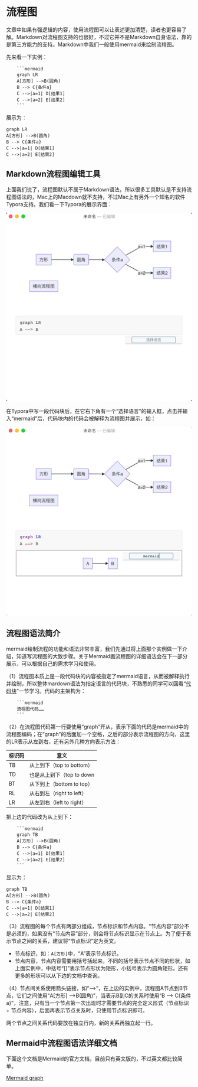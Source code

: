 # 流程图

文章中如果有强逻辑的内容，使用流程图可以让表述更加清楚，读者也更容易了解。Markdown对流程图支持的也很好，不过它并不是Markdown自身语法，靠的是第三方能力的支持。Markdown中我们一般使用mermaid来绘制流程图。

先来看一下实例：

```
    ```mermaid
    graph LR
    A[方形] -->B(圆角)
    B --> C{条件a}
    C -->|a=1| D[结果1]
    C -->|a=2| E[结果2]
    ```
```

展示为：

```mermaid
graph LR
A[方形] -->B(圆角)
B --> C{条件a}
C -->|a=1| D[结果1]
C -->|a=2| E[结果2]
```

## Markdown流程图编辑工具

上面我们说了，流程图默认不属于Markdown语法，所以很多工具默认是不支持流程图语法的，Mac上的Macdown就不支持，不过Mac上有另外一个知名的软件Typora支持。我们看一下Typora的展示界面：

![Typora](images/flowsheet_typora_1_jpg.jpg)

在Typora中写一段代码块后，在它右下角有一个“选择语言”的输入框，点击并输入“mermaid”后，代码块内的代码会被解释为流程图并展示，如：

![Typora](images/flowsheet_typora_2_jpg.jpg)

## 流程图语法简介

mermaid绘制流程的功能和语法非常丰富，我们先通过将上面那个实例做一下介绍，知道写流程图的大致步骤。关于Mermaid画流程图的详细语法会在下一部分展示，可以根据自己的需求学习和使用。

（1）流程图本质上是一段代码块的内容被指定了mermaid语言，从而被解释执行并绘制，所以整体mardown语法为指定语言的代码块，不熟悉的同学可以回看“[代码块](../common_syntax/program_code.md)”一节学习。代码的主架构为：

```
    ```mermaid
    流程图代码……
    ```
```

（2）在流程图代码第一行要使用“graph”开从，表示下面的代码是mermaid中的流程图编码；在“graph”的后面加一个空格，之后的部分表示流程图的方向，这里的LR表示从左到右，还有另外几种方向表示方法：

| 标识码 | 意义 |
| --- | --- |
| TB | 从上到下（top to bottom）|
| TD | 也是从上到下（top to down |
| BT | 从下到上（bottom to top）|
| RL | 从右到左（right to left）|
| LR | 从左到右（left to right）|

把上边的代码改为从上到下：

```
    ```mermaid
    graph TB
    A[方形] -->B(圆角)
    B --> C{条件a}
    C -->|a=1| D[结果1]
    C -->|a=2| E[结果2]
    ```
```

显示为：

```mermaid
graph TB
A[方形] -->B(圆角)
B --> C{条件a}
C -->|a=1| D[结果1]
C -->|a=2| E[结果2]
```

（3）流程图的每个节点有两部分组成，节点标识和节点内容。“节点内容”部分不是必须的，如果没有“节点内容”部分，则会将节点标识显示在节点上。为了便于表示节点之间的关系，建议将“节点标识”定为英文。

+ 节点标识，如：`A[方形]`中，“A”表示节点标识。
+ 节点内容，节点内容需要用括号括起来，不同的括号表示节点不同的形状，如上面实例中，中括号“[]”表示节点形状为矩形，小括号表示为圆角矩形。还有更多的形状可以从下边的文档中查询。

（4）节点间关系使用箭头链接，如“-->”，在上边的实例中，流程图A节点到B节点，它们之间使用“A[方形] -->B(圆角)”，当表示B到C的关系时使用“B --> C{条件a}”，注意，只有当一个节点第一次出现时才需要节点的完全定义形式（节点标识 + 节点内容），后面再表示节点关系时，只使用节点标识即可。

两个节点之间关系代码要放在独立行内，新的关系再独立起一行。

## Mermaid中流程图语法详细文档

下面这个文档是Mermaid的官方文档，目前只有英文版的，不过英文都比较简单。

[Mermaid graph](mermaid_graph_doc.md ':include')
